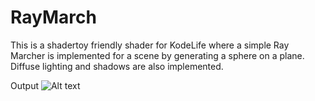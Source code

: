 # RayMarch

This is a shadertoy friendly shader for KodeLife where a simple Ray Marcher is implemented for a scene by generating a sphere on a plane.
Diffuse lighting and shadows are also implemented.

Output
![Alt text](./output.gif)

